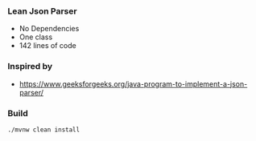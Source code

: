 ### Lean Json Parser

* No Dependencies
* One class
* 142 lines of code

### Inspired by

* https://www.geeksforgeeks.org/java-program-to-implement-a-json-parser/

### Build 
```bash
./mvnw clean install 
```
